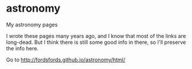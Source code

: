 # astronomy
My astronomy pages

I wrote these pages many years ago, and I know that most of the links are long-dead.
But I think there is still some good info in there, so I'll preserve the info here.

Go to http://fordsfords.github.io/astronomy/html/
